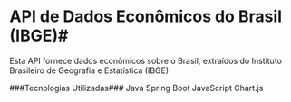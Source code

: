 # API de Dados Econômicos do Brasil (IBGE)# 

Esta API fornece dados econômicos sobre o Brasil, extraídos do Instituto Brasileiro de Geografia e Estatística (IBGE)

###Tecnologias Utilizadas###
Java
Spring Boot
JavaScript
Chart.js
